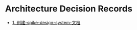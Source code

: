 # Architecture Decision Records

* [1. 创建-spike-design-system-文档](0001-创建-spike-design-system-文档.md)